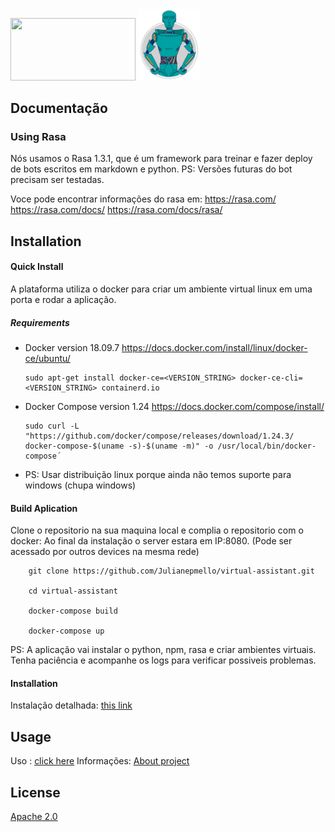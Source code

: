 <div class='row'   >
  <div class='col-6'  style='display: inline-block;'; >
    <img src="https://www.kyros.com.br/wp-content/themes/Kyros%202.0/img/logo.png" width="200" height="100"/>
  </div>

  <div class='col-6'  style='display: inline-block; border-radius: 30px'; >
    <img src="ui-trainer/src/assets/images/trainer-loader.svg" width='100px'/>
  </div>
</div>

## Documentação

### Using Rasa  

Nós usamos o Rasa 1.3.1, que é um framework para treinar e fazer deploy de bots escritos em markdown e python.
PS: Versões futuras do bot precisam ser testadas.

Voce pode encontrar informações do rasa em:
  https://rasa.com/ 
  https://rasa.com/docs/
  https://rasa.com/docs/rasa/  

## Installation

#### Quick Install

A plataforma utiliza o docker para criar um ambiente virtual linux em uma porta e rodar a aplicação.

##### Requirements
   - Docker version 18.09.7
      https://docs.docker.com/install/linux/docker-ce/ubuntu/

         sudo apt-get install docker-ce=<VERSION_STRING> docker-ce-cli=<VERSION_STRING> containerd.io

   - Docker Compose version 1.24
     https://docs.docker.com/compose/install/

         sudo curl -L "https://github.com/docker/compose/releases/download/1.24.3/  docker-compose-$(uname -s)-$(uname -m)" -o /usr/local/bin/docker-compose´
  
   - PS: Usar distribuição linux porque ainda não temos suporte para windows (chupa windows)    

#### Build Aplication

Clone o repositorio na sua maquina local e complia o repositorio com o docker:
Ao final da instalação o server estara em IP:8080. (Pode ser acessado por outros devices na mesma rede)

        git clone https://github.com/Julianepmello/virtual-assistant.git

        cd virtual-assistant
    
        docker-compose build
    
        docker-compose up  

PS:
A aplicação vai instalar o python, npm, rasa e criar ambientes virtuais.
Tenha paciência e acompanhe os logs para verificar possiveis problemas.

#### Installation

   Instalação detalhada: [this link](docs/installation/Readme.md)

## Usage
   Uso : [click here](docs/usage/Readme.md)
   Informações: [About project](docs/Readme.md)

## License


[Apache 2.0](LICENSE)
